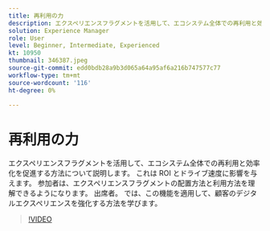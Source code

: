 ```yaml
---
title: 再利用の力
description: エクスペリエンスフラグメントを活用して、エコシステム全体での再利用と効率化を促進する方法について説明します。  これは ROI とドライブ速度に影響を与えます。  参加者は、エクスペリエンスフラグメントの配置方法と利用方法を理解できるようになります。 出席者。 では、この機能を適用して、顧客のデジタルエクスペリエンスを強化する方法を学びます。
solution: Experience Manager
role: User
level: Beginner, Intermediate, Experienced
kt: 10950
thumbnail: 346387.jpeg
source-git-commit: edd0bdb28a9b3d065a64a95af6a216b747577c77
workflow-type: tm+mt
source-wordcount: '116'
ht-degree: 0%

---
```


# 再利用の力

エクスペリエンスフラグメントを活用して、エコシステム全体での再利用と効率化を促進する方法について説明します。  これは ROI とドライブ速度に影響を与えます。  参加者は、エクスペリエンスフラグメントの配置方法と利用方法を理解できるようになります。 出席者。 では、この機能を適用して、顧客のデジタルエクスペリエンスを強化する方法を学びます。

>[!VIDEO](https://video.tv.adobe.com/v/346387/?quality=12&learn=on)
